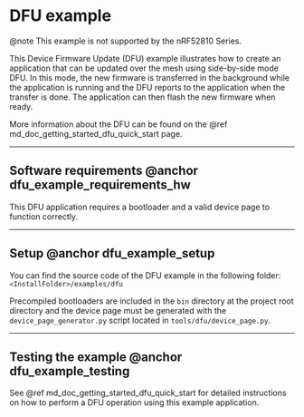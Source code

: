 # DFU example

@note This example is not supported by the nRF52810 Series.

This Device Firmware Update (DFU) example illustrates how to create an application
that can be updated over the mesh using side-by-side mode DFU. In this mode, the new firmware
is transferred in the background while the application is running and the DFU reports
to the application when the transfer is done. The application can then flash the new firmware
when ready.

More information about the DFU can be found on the @ref md_doc_getting_started_dfu_quick_start page.

---

## Software requirements @anchor dfu_example_requirements_hw

This DFU application requires a bootloader and a valid device page to function correctly.

---

## Setup @anchor dfu_example_setup

You can find the source code of the DFU example in the following folder: `<InstallFolder>/examples/dfu`

Precompiled bootloaders are included in the `bin` directory at the project root directory
and the device page must be generated with the `device_page_generator.py` script located
in `tools/dfu/device_page.py`.

---

## Testing the example @anchor dfu_example_testing

See @ref md_doc_getting_started_dfu_quick_start for detailed instructions on how to perform
a DFU operation using this example application.

